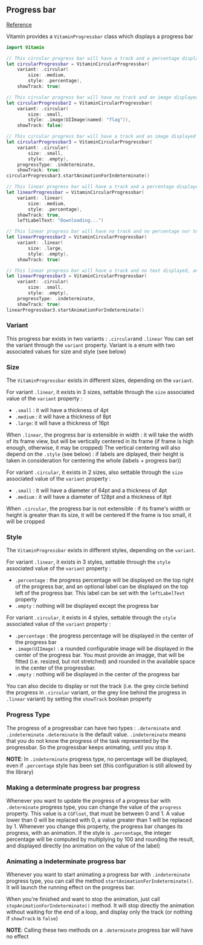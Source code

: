 ## Progress bar
[Reference](https://www.decathlon.design/726f8c765/p/2388f2-progressbar/b/42a1a2)

Vitamin provides a `VitaminProgressbar` class which displays a progress bar

```swift
import Vitamin

// This circular progress bar will have a track and a percentage displayed, and will be 128pt of diameter
let circularProgressbar = VitaminCircularProgressbar(
    variant: .circular(
        size: .medium,
        style: .percentage),
    showTrack: true)

// This circular progress bar will have no track and an image displayed in the center, and will be 64pt of diameter. The image will be cropped and rounded to fit if needed
let circularProgressbar2 = VitaminCircularProgressbar(
    variant: .circular(
        size: .small,
        style: .image(UIImage(named: "flag")),
    showTrack: false)

// This circular progress bar will have a track and an image displayed in the center, and will be 64pt of diameter. The progress will be animated.
let circularProgressbar3 = VitaminCircularProgressbar(
    variant: .circular(
        size: .small,
        style: .empty),
    progressType: .indeterminate,
    showTrack: true)
circularProgressbar3.startAnimationForIndeterminate()

// This linear progress bar will have a track and a percentage displayed, will have a thickness of 8pt, and will have a "Downloading..." text displayed above
let linearProgressbar = VitaminCircularProgressbar(
    variant: .linear(
        size: .medium,
        style: .percentage),
    showTrack: true,
    leftLabelText: "Downloading...")

// This linear progress bar will have no track and no percentage nor text displayed, and will have a thickness of 16pt
let linearProgressbar2 = VitaminCircularProgressbar(
    variant: .linear(
        size: .large,
        style: .empty),
    showTrack: true)

// This linear progress bar will have a track and no text displayed, and will have a thickness of 16pt. The progress will be animated.
let linearProgressbar3 = VitaminCircularProgressbar(
    variant: .circular(
        size: .small,
        style: .empty),
    progressType: .indeterminate,
    showTrack: true)
linearProgressbar3.startAnimationForIndeterminate()
```

### Variant
This progress bar exists in two variants : `.circular`and `.linear`
You can set the variant through the `variant` property.
Variant is a enum with two associated values for size and style (see below)

### Size
The  `VitaminProgressbar` exists in different sizes, depending on the `variant`.

For variant `.linear`, it exists in 3 sizes, settable through the `size` associated value of the `variant` property :
- `.small` : it will have a thickness of 4pt
- `.medium` : it will have a thickness of 8pt
- `.large`: it will have a thickness of 16pt

When `.linear`, the progress bar is extensible in width : it will take the width of its frame view, but will be vertically centered in its frame (if frame is high enough, otherwise, it may be cropped)
The vertical centering will also depend on the `.style` (see below) : if labels are diplayed, their height is taken in consideration for centering the whole (labels + progress bar))

For variant `.circular`, it exists in 2 sizes, also settable through the `size` associated value of the `variant` property :
- `.small` : it will have a diameter of 64pt and a thickness of 4pt
- `.medium` : it will have a diameter of 128pt and a thickness of 8pt

When `.circular`, the progress bar is not extensible : if its frame's width or height is greater than its size, it will be centered
If the frame is too small, it will be cropped


### Style
The  `VitaminProgressbar` exists in different styles, depending on the `variant`.

For variant `.linear`, it exists in 3 styles, settable through the `style` associated value of the `variant` property :
- `.percentage` : the progress percentage will be displayed on the top right of the progress bar, and an optional label can be displayed on the top left of the progress bar. This label can be set with the `leftLabelText` property
- `.empty` : nothing will be displayed except the progress bar

For variant `.circular`, it exists in 4 styles, settable through the `style` associated value of the `variant` property :
- `.percentage` : the progress percentage will be displayed in the center of the progress bar
- `.image(UIImage)` : a rounded configurable image will be displayed in the center of the progress bar. You must provide an imagge, that will be fitted (i.e. resized, but not stretched) and rounded in the available space in the center of the progressbar. 
- `.empty` : nothing will be displayed in the center of the progress bar

You can also decide to display or not the track (i.e. the grey circle behind the progress in `.circular` variant, or the grey line behind the progress in `.linear` variant) by setting the `showTrack` boolean property 

### Progress Type
The progress of a progressbar can have two types : `.determinate` and `.indeterminate`
`.determinate` is the default value.
`.indeterminate` means that you do not know the progress of the task represented by the progressbar. So the progressbar keeps animating, until you stop it.

**NOTE**: In `.indeterminate` progress type, no percentage will be displayed, even if `.percentage` style has been set (this configuration is still allowed by the library)

### Making a determinate progress bar progress
Whenever you want to update the progress of a progress bar with `.determinate` progress type, you can change the value of the `progress` property.
This value is a `CGFloat`, that must be between 0 and 1.
A value lower than 0 will be replaced with 0, a value greater than 1 will be replaced by 1.
Whenever you change this property, the progress bar changes its progress, with an animation.
If the style is `.percentage`, the integer percentage will be computed by multiplying by 100 and rounding the result, and displayed directly (no animation on the value of the label)

### Animating a indeterminate progress bar
Whenever you want to start animating a progress bar with `.indeterminate` progress type, you can call the method `startAnimationForIndeterminate()`. It will launch the running effect on the progress bar.

When you're finished and want to stop the animation, just call `stopAnimationForIndeterminate()` method. It will stop directly the animation without waiting for the end of a loop, and display only the track (or nothing if `showTrack` is `false`)

**NOTE**: Calling these two methods on a `.determinate` progress bar will have no effect

